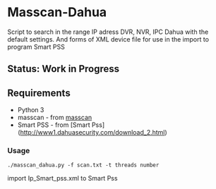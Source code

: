 # Masscan-Dahua
Script to search in the range IP adress DVR, NVR, IPC Dahua
with the default settings.
And forms of XML device file for use in the import to program Smart PSS
## Status: Work in Progress

## Requirements
- Python 3
- masscan - from [masscan](https://github.com/robertdavidgraham/masscan)
- Smart PSS - from [Smart Pss] (http://www1.dahuasecurity.com/download_2.html)

### Usage
`./masscan_dahua.py -f scan.txt -t threads number`

import Ip_Smart_pss.xml to Smart Pss
